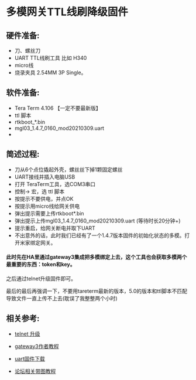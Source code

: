 # 多模网关TTL线刷降级固件
## 硬件准备:

- 刀、螺丝刀
- UART TTL线刷工具 比如 H340
- micro线
- 烧录夹具 2.54MM 3P Single。
## 软件准备:

- Tera Term 4.106 【一定不要最新版】
- ttl 脚本
- rtkboot_*.bin
- mgl03_1.4.7_0160_mod20210309.uart
- 
## 简述过程:

- 刀从6个点位撬起外壳，螺丝丝下掉1颗固定螺丝
- UART接线并插入电脑USB
- 打开 TeraTerm工具，选COM3串口
- 控制-> 宏，选 ttl 脚本
- 按提示不要供电，并点OK
- 按提示用micro线给网关供电
- 弹出提示需要上传rtkboot*.bin
- 弹出提示上传mgl03_1.4.7_0160_mod20210309.uart (等待时长20分钟+)
- 提示重启，给网关断电并取下UART
- 不出意外的话，此时我们已经有了一个1.4.7版本固件的初始化状态的多模。打开米家绑定网关。

#### 此时先在HA里通过gateway3集成把多模绑定上去，这个工具也会获取多模两个最重要的东西：token和key。

之后通过telnet升级固件即可。

最后的最后再强调一下，不要用tareterm最新的版本，5.0的版本和ttl脚本不匹配导致文件一直上传不上去(耽误了我整整两个小时)

## 相关参考:

- [telnet 升级](https://github.com/zvldz/mgl03_fw/tree/main/firmware)

- [gateway3作者教程](https://github.com/serrj-sv/lumi.gateway.mgl03/tree/main/uart_recovery)

- [uart固件下载](https://github.com/zvldz/mgl03_fw/blob/main/firmware/custom/mgl03_1.4.7_0160_mod20210309/mgl03_1.4.7_0160_mod20210309.uart)

- [论坛相关带图教程](https://bbs.hassbian.com/thread-11666-1-1.html)